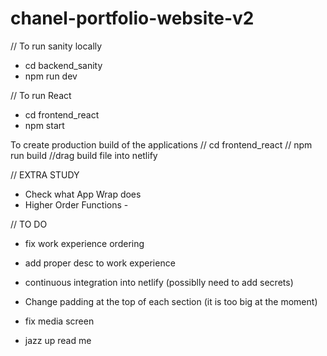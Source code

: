# chanel-portfolio-website-v2

// To run sanity locally 
- cd backend_sanity
- npm run dev 

// To run React
- cd frontend_react
- npm start

To create production build of the applications
// cd frontend_react
// npm run build 
//drag build file into netlify

// EXTRA STUDY 
- Check what App Wrap does
- Higher Order Functions - 

// TO DO 
- fix work experience ordering

- add proper desc to work experience

- continuous integration into netlify (possiblly need to add secrets)

- Change padding at the top of each section (it is too big at the moment)
- fix media screen  


- jazz up read me